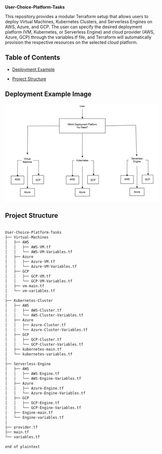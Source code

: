 **User-Choice-Platform-Tasks**

This repository provides a modular Terraform setup that allows users to deploy Virtual Machines, Kubernetes Clusters, and Serverless Engines on AWS, Azure, and GCP. The user can specify the desired deployment platform (VM, Kubernetes, or Serverless Engine) and cloud provider (AWS, Azure, GCP) through the variables.tf file, and Terraform will automatically provision the respective resources on the selected cloud platform.

## Table of Contents
- [Deployment Example](#deployment-example)

- [Project Structure](#project-structure)


## Deployment Example Image

<div align="center">
  <img src="Explanation-Picture.PNG" alt="Diagram Description" />
</div>


## Project Structure

```plaintext

User-Choice-Platform-Tasks
├── Virtual-Machines
│   ├── AWS
│   │   ├── AWS-VM.tf
│   │   └── AWS-VM-Variables.tf
│   ├── Azure
│   │   ├── Azure-VM.tf
│   │   └── Azure-VM-Variables.tf
│   ├── GCP
│   │   ├── GCP-VM.tf
│   │   └── GCP-VM-Variables.tf
│   ├── vm-main.tf
│   └── vm-variables.tf
│
├── Kubernetes-Cluster
│   ├── AWS
│   │   ├── AWS-Cluster.tf
│   │   └── AWS-Cluster-Variables.tf
│   ├── Azure
│   │   ├── Azure-Cluster.tf
│   │   └── Azure-Cluster-Variables.tf
│   ├── GCP
│   │   ├── GCP-Cluster.tf
│   │   └── GCP-Cluster-Variables.tf
│   ├── kubernetes-main.tf
│   └── kubernetes-variables.tf
│
├── Serverless-Engine
│   ├── AWS
│   │   ├── AWS-Engine.tf
│   │   └── AWS-Engine-Variables.tf
│   ├── Azure
│   │   ├── Azure-Engine.tf
│   │   └── Azure-Engine-Variables.tf
│   ├── GCP
│   │   ├── GCP-Engine.tf
│   │   └── GCP-Engine-Variables.tf
│   ├── Engine-main.tf
│   └── Engine-variables.tf
│
├── provider.tf
├── main.tf
└── variables.tf

end of plaintext


